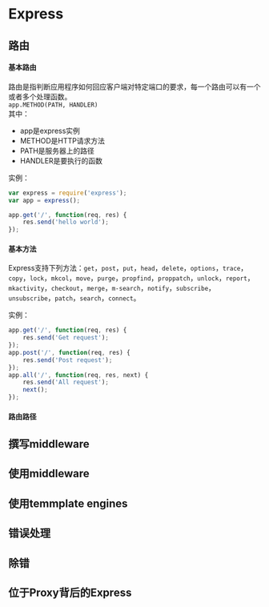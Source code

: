 # Express #
## 路由 ##
#### 基本路由 ####
路由是指判断应用程序如何回应客户端对特定端口的要求，每一个路由可以有一个或者多个处理函数。  
`app.METHOD(PATH, HANDLER)`  
其中：  
* app是express实例
* METHOD是HTTP请求方法
* PATH是服务器上的路径
* HANDLER是要执行的函数  
  
实例：  
```javascript
var express = require('express');
var app = express();

app.get('/', function(req, res) {
    res.send('hello world');
});
```  
  
#### 基本方法 ####
Express支持下列方法：`get`，`post`，`put`，`head`，`delete`，`options`，`trace`，`copy`，`lock`，`mkcol`，`move`，`purge`，`propfind`，`proppatch`，`unlock`，`report`，`mkactivity`，`checkout`，`merge`，`m-search`，`notify`，`subscribe`，`unsubscribe`，`patch`，`search`，`connect`。  
  
实例：  
```javascript
app.get('/', function(req, res) {
    res.send('Get request');
});
app.post('/', function(req, res) {
    res.send('Post request');
});
app.all('/', function(req, res, next) {
    res.send('All request');
    next();
});
```  
  
#### 路由路径 ####

#### ####

## 撰写middleware ##
## 使用middleware ##
## 使用temmplate engines ##
## 错误处理 ##
## 除错 ##
## 位于Proxy背后的Express ##
